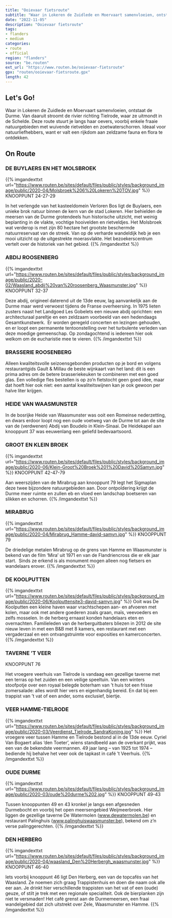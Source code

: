 ```yaml
---
title: "Ooievaar fietsroute"
subtitle: "Waar in Lokeren de Zuidlede en Moervaart samenvloeien, ontstaat de Durme"
date: "2022-11-05"
description: "Ooievaar fietsroute"
tags:
- flanders
- medium
categories:
- route
- official
region: "flanders"
source: "be.routen"
ext_url: "https://www.routen.be/ooievaar-fietsroute"
gpx: "routen/ooievaar-fietsroute.gpx"
length: 42
---
```


## Let's Go!

Waar in Lokeren de Zuidlede en Moervaart samenvloeien, ontstaat de Durme. Van daaruit stroomt de rivier richting Tielrode, waar ze uitmondt in de Schelde. Deze route stuurt je langs haar oevers, voorbij enkele fraaie natuurgebieden met wuivende rietvelden en zoetwaterschorren. Ideaal voor natuurliefhebbers, want er valt een rijkdom aan zeldzame fauna en flora te ontdekken.

## On Route

### DE BUYLAERS EN HET MOLSBROEK

{{% imgandexttxt url="https://www.routen.be/sites/default/files/public/styles/background_image/public/2020-04/Molsbroek%206%20Lokeren%20TOV.jpg" %}}
KNOOPPUNT 24-27-29

In het verlengde van het kasteeldomein Verloren Bos ligt de Buylaers, een unieke brok natuur binnen de kern van de stad Lokeren. Hier behielden de meersen van de Durme grotendeels hun historische uitzicht, met weinig beplanting in de vlakte, vochtige hooivelden en rietveldjes. Het Molsbroek wat verderop is met zijn 80 hectare het grootste beschermde natuurreservaat van de streek. Van op de verharde wandeldijk heb je een mooi uitzicht op de uitgestrekte moerasvlakte. Het bezoekerscentrum vertelt over de historiek van het gebied.
{{% /imgandexttxt %}}

### ABDIJ ROOSENBERG

{{% imgandexttxt url="https://www.routen.be/sites/default/files/public/styles/background_image/public/2020-02/Waasland_abdij%20van%20roosenberg_Waasmunster.jpg" %}}
KNOOPPUNT 32-37

Deze abdij, origineel daterend uit de 13de eeuw, lag aanvankelijk aan de Durme maar werd verwoest tijdens de Franse overheersing. In 1975 lieten zusters naast het Landgoed Les Gobelets een nieuwe abdij oprichten: een architecturaal pareltje en een zeldzaam voorbeeld van een hedendaags Gesamtkunstwerk.  Er worden geregeld concerten en lezingen gehouden, en er loopt een permanente tentoonstelling over het turbulente verleden van deze moedige gemeenschap. Op zondagochtend is iedereen hier ook welkom om de eucharistie mee te vieren.
{{% /imgandexttxt %}}

### BRASSERIE ROOSENBERG 

Alleen kwaliteitsvolle seizoensgebonden producten op je bord en volgens restaurantgids Gault & Millau de beste wijnkaart van het land: dit is een prima adres om de betere brasseriekeuken te combineren met een goed glas. Een volledige fles bestellen is op zo’n fietstocht geen goed idee, maar dat hoeft hier ook niet: een aantal kwaliteitswijnen kan je ook gewoon per halve liter krijgen.

### HEIDE VAN WAASMUNSTER

In de bosrijke Heide van Waasmunster was ooit een Romeinse nederzetting, en dwars erdoor loopt nog een oude voetweg van de Durme tot aan de site van de (verdwenen) Abdij van Boudelo in Klein-Sinaai. De Heidekapel aan knooppunt 37 was eeuwenlang een geliefd bedevaartsoord.

### GROOT EN KLEIN BROEK

{{% imgandexttxt url="https://www.routen.be/sites/default/files/public/styles/background_image/public/2020-06/Klein-Groot%20Broek%201%20David%20Samyn.jpg" %}}
KNOOPPUNT 42-47-79

Aan weerszijden van de Mirabrug aan knooppunt 79 legt het Sigmaplan deze twee bijzondere natuurgebieden aan. Door ontpoldering krijgt de Durme meer ruimte en zullen eb en vloed een landschap boetseren van slikken en schorren.
{{% /imgandexttxt %}}

### MIRABRUG

{{% imgandexttxt url="https://www.routen.be/sites/default/files/public/styles/background_image/public/2020-04/Mirabrug_Hamme-david-samyn.jpg" %}}
KNOOPPUNT 79

De driedelige metalen Mirabrug op de grens van Hamme en Waasmunster is bekend van de film ‘Mira’ uit 1971 en van de Flandriencross die er elk jaar start.  Sinds ze erkend is als monument mogen alleen nog fietsers en wandelaars erover.
{{% /imgandexttxt %}}

### DE KOOLPUTTEN 

{{% imgandexttxt url="https://www.routen.be/sites/default/files/public/styles/background_image/public/2020-06/Koolputtensite3-david-samyn.jpg" %}}
Ooit was De Koolputten een kleine haven waar vrachtschepen aan- en afvoeren met kolen, maar ook met andere goederen zoals graan, maïs, veevoeders en zelfs mosselen. In de herberg ernaast konden handelaars eten en overnachten. Familieleden van de herberguitbaters bliezen in 2012 de site nieuw leven in met een B&B met 8 kamers, een restaurant met een vergaderzaal en een ontvangstruimte voor exposities en kamerconcerten.
{{% /imgandexttxt %}}

### TAVERNE ’T VEER 

KNOOPPUNT 76

Het vroegere veerhuis van Tielrode is vandaag een gezellige taverne met een terras op het zuiden en een veilige speeltuin. Van een winters stoofpotje over een royaal belegde boterham van ’t huis tot een frisse zomersalade: alles wordt hier vers en eigenhandig bereid. En dat bij een trappist van ’t vat of een ander, soms exclusief, biertje.

### VEER HAMME-TIELRODE

{{% imgandexttxt url="https://www.routen.be/sites/default/files/public/styles/background_image/public/2020-03/Veerdienst_Tielrode_SandraKoning.jpg" %}}
Het vroegere veer tussen Hamme en Tielrode bestond al in de 13de eeuw. Cyriel Van Bogaert alias ‘den Toeter’, wiens standbeeld aan de overkant prijkt, was een van de bekendste veermannen. 49 jaar lang – van 1925 tot 1974 – bediende hij behalve het veer ook de tapkast in café ’t Veerhuis.
{{% /imgandexttxt %}}

### OUDE DURME

{{% imgandexttxt url="https://www.routen.be/sites/default/files/public/styles/background_image/public/2020-03/oude%20durme%202.jpg" %}}
KNOOPPUNT 49-43

Tussen knooppunten 49 en 43 kronkel je langs een afgesneden Durmebocht en voorbij het open meersengebied Weijmeerbroek. Hier liggen de gezellige taverne De Watermolen (www.dewatermolen.be) en restaurant Palinghuis (www.palinghuiswaasmunster.be), bekend om z’n verse palinggerechten.
{{% /imgandexttxt %}}

### DEN HERBERG 

{{% imgandexttxt url="https://www.routen.be/sites/default/files/public/styles/background_image/public/2020-04/waasland_Den%20Herbergh_waasmunster.jpg" %}}
KNOOPPUNT 46-40

Iets voorbij knooppunt 46 ligt Den Herberg, een van de topcafés van het Waasland. Ze noemen zich graag Trappistenhuis en doen die naam ook alle eer aan. Je drinkt hier verschillende trappisten van het vat of een (oude) geuze, of stilt je trek met een regionale specialiteit. Ook de bierplanken zijn niet te versmaden! Het café grenst aan de Durmemeersen, een fraai wandelgebied dat zich uitstrekt over Zele, Waasmunster en Hamme.
{{% /imgandexttxt %}}


